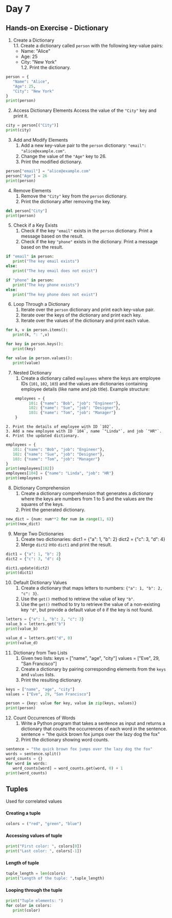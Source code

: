 # Day 7

## Hands-on Exercise - Dictionary
1. Create a Dictionary<br>
    1.1. Create a dictionary called `person` with the following key-value pairs:
   - Name: "Alice"
   - Age: 25
   - City: "New York"<br>
    1.2. Print the dictionary.
```python
person = {
   "Name": "Alice",
   "Age": 25,
   "City": "New York"
}
print(person)
```

2. Access Dictionary Elements
Access the value of the `"City"` key and print it.
```python
city = person[("City")]
print(city)
```

3. Add and Modify Elements
    1. Add a new key-value pair to the `person` dictionary: `"email": "alice@example.com"`.
    2. Change the value of the `"Age"` key to 26.
    3. Print the modified dictionary.
```python
person["email"] = "alice@example.com"
person["Age"] = 26
print(person)
```

4. Remove Elements
    1. Remove the `"City"` key from the `person` dictionary.
    2. Print the dictionary after removing the key.
```python
del person["City"]
print(person)
```

5. Check if a Key Exists
    1. Check if the key `"email"` exists in the `person` dictionary. Print a message based on the result.
    2. Check if the key `"phone"` exists in the dictionary. Print a message based on the result.
```python
if "email" in person:
   print("The key email exists")
else:
   print("The key email does not exist")

if "phone" in person:
   print("The key phone exists")
else:
   print("The key phone does not exist")
```

6. Loop Through a Dictionary
    1. Iterate over the `person` dictionary and print each key-value pair.
    2. Iterate over the keys of the dictionary and print each key.
    3. Iterate over the values of the dictionary and print each value.
```python
for k, v in person.items():
   print(k, ": ",v)

for key in person.keys():
   print(key)

for value in person.values():
   print(value)
```

7. Nested Dictionary
    1. Create a dictionary called `employees` where the keys are employee IDs (`101`, `102`, `103`) and the values are dictionaries containing employee details (like name and job title). Example structure: 
```python
    employees = {
          101: {"name": "Bob", "job": "Engineer"},
          102: {"name": "Sue", "job": "Designer"},
          103: {"name": "Tom", "job": "Manager"}
    }
```
    2. Print the details of employee with ID `102`.
    3. Add a new employee with ID `104`, name `"Linda"`, and job `"HR"`.
    4. Print the updated dictionary.
```python
employees = {
   101: {"name": "Bob", "job": "Engineer"},
   102: {"name": "Sue", "job": "Designer"},
   103: {"name": "Tom", "job": "Manager"}
}
print(employees[102])
employees[104] = {"name": "Linda", "job": "HR"}
print(employees)
```

8. Dictionary Comprehension
    1. Create a dictionary comprehension that generates a dictionary where the keys are numbers from 1 to 5 and the values are the squares of the keys.
    2. Print the generated dictionary.
```python
new_dict = {num: num**2 for num in range(1, 6)}
print(new_dict)
```

9. Merge Two Dictionaries
    1. Create two dictionaries:
        dict1 = {"a": 1, "b": 2}
        dict2 = {"c": 3, "d": 4}
    2. Merge `dict2` into `dict1` and print the result.
```python
dict1 = {"a": 1, "b": 2}
dict2 = {"c": 3, "d": 4}

dict1.update(dict2)
print(dict1)
```

10. Default Dictionary Values
    1. Create a dictionary that maps letters to numbers: `{"a": 1, "b": 2, "c": 3}`.
    2. Use the `get()` method to retrieve the value of key `"b"`.
    3. Use the `get()` method to try to retrieve the value of a non-existing key `"d"`, but provide a default value of `0` if the key is not found.
```python
letters = {"a": 1, "b": 2, "c": 3}
value_b = letters.get("b")
print(value_b)

value_d = letters.get("d", 0)
print(value_d)
```

11. Dictionary from Two Lists
    1. Given two lists:
        keys = ["name", "age", "city"]
        values = ["Eve", 29, "San Francisco"]
    2. Create a dictionary by pairing corresponding elements from the `keys` and `values` lists.
    3. Print the resulting dictionary.
```python
keys = ["name", "age", "city"]
values = ["Eve", 29, "San Francisco"]

person = {key: value for key, value in zip(keys, values)}
print(person)
```

12. Count Occurrences of Words
    1. Write a Python program that takes a sentence as input and returns a dictionary that counts the occurrences of each word in the sentence.
        sentence = "the quick brown fox jumps over the lazy dog the fox"
    2. Print the dictionary showing word counts.
```python
sentence = "the quick brown fox jumps over the lazy dog the fox"
words = sentence.split()
word_counts = {}
for word in words:
   word_counts[word] = word_counts.get(word, 0) + 1
print(word_counts)
```

## Tuples
Used for correlated values

#### Creating a tuple
```python
colors = ("red", "green", "blue")
```

#### Accessing values of tuple
```python
print("First color: ", colors[0])
print("Last color: ", colors[-1])
```

#### Length of tuple
```python
tuple_length = len(colors)
print("Length of the tuple: ",tuple_length)
```

#### Looping through the tuple
```python
print("Tuple elements: ")
for color in colors:
   print(color)
```

